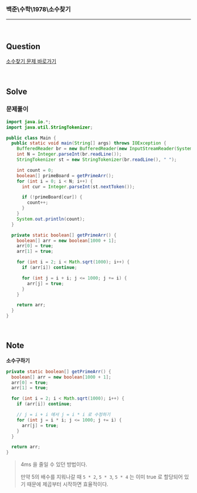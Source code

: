 ### 백준\수학\1978\소수찾기

---

<br/>

## Question

[소수찾기 문제 바로가기](https://www.acmicpc.net/problem/1978)

<br/>

## Solve

### 문제풀이

```java
import java.io.*;
import java.util.StringTokenizer;

public class Main {
  public static void main(String[] args) throws IOException {
    BufferedReader br = new BufferedReader(new InputStreamReader(System.in));
    int N = Integer.parseInt(br.readLine());
    StringTokenizer st = new StringTokenizer(br.readLine(), " ");

    int count = 0;
    boolean[] primeBoard = getPrimeArr();
    for (int i = 0; i < N; i++) {
      int cur = Integer.parseInt(st.nextToken());

      if (!primeBoard[cur]) {
        count++;
      }
    }
    System.out.println(count);
  }

  private static boolean[] getPrimeArr() {
    boolean[] arr = new boolean[1000 + 1];
    arr[0] = true;
    arr[1] = true;

    for (int i = 2; i < Math.sqrt(1000); i++) {
      if (arr[i]) continue;

      for (int j = i + i; j <= 1000; j += i) {
        arr[j] = true;
      }
    }

    return arr;
  }
}
```

<br/>

## Note

**소수구하기**

```java
private static boolean[] getPrimeArr() {
  boolean[] arr = new boolean[1000 + 1];
  arr[0] = true;
  arr[1] = true;

  for (int i = 2; i < Math.sqrt(1000); i++) {
    if (arr[i]) continue;

    // j = i + i 에서 j = i * i 로 수정하기
    for (int j = i * i; j <= 1000; j += i) {
      arr[j] = true;
    }
  }

  return arr;
}
```

> 4ms 을 줄일 수 있던 방법이다.
>
> 만약 5의 배수를 지워나갈 때 `5 * 2`, `5 * 3`, `5 * 4` 는 이미 true 로 할당되어 있기 때문에 제곱부터 시작하면 효율적이다.
